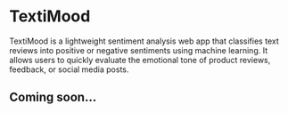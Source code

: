 # TextiMood
TextiMood is a lightweight sentiment analysis web app that classifies text reviews into positive or negative sentiments using machine learning. It allows users to quickly evaluate the emotional tone of product reviews, feedback, or social media posts.


## Coming soon...
